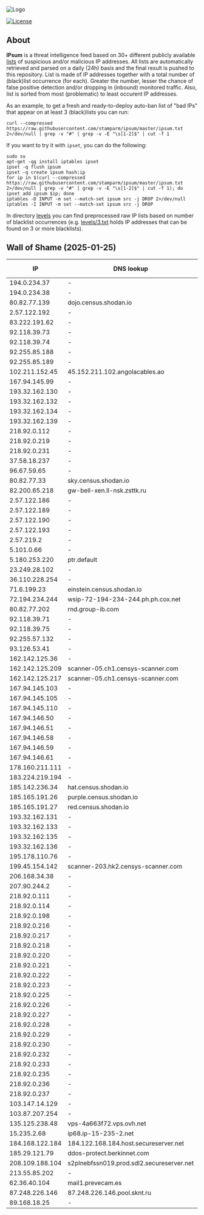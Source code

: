 ![Logo](https://i.imgur.com/PyKLAe7.png)

[![License](https://img.shields.io/badge/license-The_Unlicense-red.svg)](https://unlicense.org/)

About
----

**IPsum** is a threat intelligence feed based on 30+ different publicly available [lists](https://github.com/stamparm/maltrail) of suspicious and/or malicious IP addresses. All lists are automatically retrieved and parsed on a daily (24h) basis and the final result is pushed to this repository. List is made of IP addresses together with a total number of (black)list occurrence (for each). Greater the number, lesser the chance of false positive detection and/or dropping in (inbound) monitored traffic. Also, list is sorted from most (problematic) to least occurent IP addresses.

As an example, to get a fresh and ready-to-deploy auto-ban list of "bad IPs" that appear on at least 3 (black)lists you can run:

```
curl --compressed https://raw.githubusercontent.com/stamparm/ipsum/master/ipsum.txt 2>/dev/null | grep -v "#" | grep -v -E "\s[1-2]$" | cut -f 1
```

If you want to try it with `ipset`, you can do the following:

```
sudo su
apt-get -qq install iptables ipset
ipset -q flush ipsum
ipset -q create ipsum hash:ip
for ip in $(curl --compressed https://raw.githubusercontent.com/stamparm/ipsum/master/ipsum.txt 2>/dev/null | grep -v "#" | grep -v -E "\s[1-2]$" | cut -f 1); do ipset add ipsum $ip; done
iptables -D INPUT -m set --match-set ipsum src -j DROP 2>/dev/null
iptables -I INPUT -m set --match-set ipsum src -j DROP
```

In directory [levels](levels) you can find preprocessed raw IP lists based on number of blacklist occurrences (e.g. [levels/3.txt](levels/3.txt) holds IP addresses that can be found on 3 or more blacklists).

Wall of Shame (2025-01-25)
----

|IP|DNS lookup|Number of (black)lists|
|---|---|--:|
194.0.234.37|-|10
194.0.234.38|-|10
80.82.77.139|dojo.census.shodan.io|8
2.57.122.192|-|8
83.222.191.62|-|8
92.118.39.73|-|8
92.118.39.74|-|8
92.255.85.188|-|8
92.255.85.189|-|8
102.211.152.45|45.152.211.102.angolacables.ao|8
167.94.145.99|-|8
193.32.162.130|-|8
193.32.162.132|-|8
193.32.162.134|-|8
193.32.162.139|-|8
218.92.0.112|-|8
218.92.0.219|-|8
218.92.0.231|-|8
37.58.18.237|-|8
96.67.59.65|-|8
80.82.77.33|sky.census.shodan.io|7
82.200.65.218|gw-bell-xen.ll-nsk.zsttk.ru|7
2.57.122.186|-|7
2.57.122.189|-|7
2.57.122.190|-|7
2.57.122.193|-|7
2.57.219.2|-|7
5.101.0.66|-|7
5.180.253.220|ptr.default|7
23.249.28.102|-|7
36.110.228.254|-|7
71.6.199.23|einstein.census.shodan.io|7
72.194.234.244|wsip-72-194-234-244.ph.ph.cox.net|7
80.82.77.202|rnd.group-ib.com|7
92.118.39.71|-|7
92.118.39.75|-|7
92.255.57.132|-|7
93.126.53.41|-|7
162.142.125.36|-|7
162.142.125.209|scanner-05.ch1.censys-scanner.com|7
162.142.125.217|scanner-05.ch1.censys-scanner.com|7
167.94.145.103|-|7
167.94.145.105|-|7
167.94.145.110|-|7
167.94.146.50|-|7
167.94.146.51|-|7
167.94.146.58|-|7
167.94.146.59|-|7
167.94.146.61|-|7
178.160.211.111|-|7
183.224.219.194|-|7
185.142.236.34|hat.census.shodan.io|7
185.165.191.26|purple.census.shodan.io|7
185.165.191.27|red.census.shodan.io|7
193.32.162.131|-|7
193.32.162.133|-|7
193.32.162.135|-|7
193.32.162.136|-|7
195.178.110.76|-|7
199.45.154.142|scanner-203.hk2.censys-scanner.com|7
206.168.34.38|-|7
207.90.244.2|-|7
218.92.0.111|-|7
218.92.0.114|-|7
218.92.0.198|-|7
218.92.0.216|-|7
218.92.0.217|-|7
218.92.0.218|-|7
218.92.0.220|-|7
218.92.0.221|-|7
218.92.0.222|-|7
218.92.0.223|-|7
218.92.0.225|-|7
218.92.0.226|-|7
218.92.0.227|-|7
218.92.0.228|-|7
218.92.0.229|-|7
218.92.0.230|-|7
218.92.0.232|-|7
218.92.0.233|-|7
218.92.0.235|-|7
218.92.0.236|-|7
218.92.0.237|-|7
103.147.14.129|-|7
103.87.207.254|-|7
135.125.238.48|vps-4a663f72.vps.ovh.net|7
15.235.2.68|ip68.ip-15-235-2.net|7
184.168.122.184|184.122.168.184.host.secureserver.net|7
185.29.121.79|ddos-protect.berkinnet.com|7
208.109.188.104|s2plnebfssn019.prod.sdl2.secureserver.net|7
213.55.85.202|-|7
62.36.40.104|mail1.prevecam.es|7
87.248.226.146|87.248.226.146.pool.sknt.ru|7
89.168.18.25|-|7
